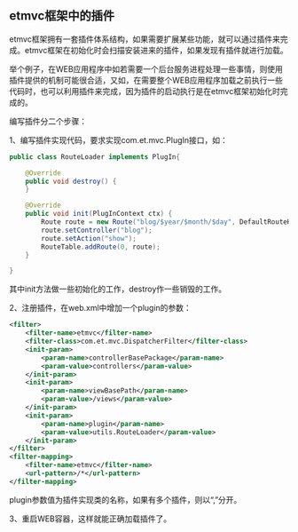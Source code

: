 ## etmvc框架中的插件

etmvc框架拥有一套插件体系结构，如果需要扩展某些功能，就可以通过插件来完成。etmvc框架在初始化时会扫描安装进来的插件，如果发现有插件就进行加载。

举个例子，在WEB应用程序中如若需要一个后台服务进程处理一些事情，则使用插件提供的机制可能很合适，又如，在需要整个WEB应用程序加载之前执行一些代码时，也可以利用插件来完成，因为插件的启动执行是在etmvc框架初始化时完成的。

编写插件分二个步骤：

1、编写插件实现代码，要求实现com.et.mvc.PlugIn接口，如：

```java
public class RouteLoader implements PlugIn{

	@Override
	public void destroy() {
	}

	@Override
	public void init(PlugInContext ctx) {
		Route route = new Route("blog/$year/$month/$day", DefaultRouteHandler.class);
		route.setController("blog");
		route.setAction("show");
		RouteTable.addRoute(0, route);
	}

}
```

其中init方法做一些初始化的工作，destroy作一些销毁的工作。

2、注册插件，在web.xml中增加一个plugin的参数：

```xml
<filter>
	<filter-name>etmvc</filter-name>
	<filter-class>com.et.mvc.DispatcherFilter</filter-class>
	<init-param>
		<param-name>controllerBasePackage</param-name>
		<param-value>controllers</param-value>
	</init-param>
	<init-param>
		<param-name>viewBasePath</param-name>
		<param-value>/views</param-value>
	</init-param>
	<init-param>
		<param-name>plugin</param-name>
		<param-value>utils.RouteLoader</param-value>
	</init-param>
</filter>
<filter-mapping>
	<filter-name>etmvc</filter-name>
	<url-pattern>/*</url-pattern>
</filter-mapping>
```

plugin参数值为插件实现类的名称，如果有多个插件，则以“,”分开。

3、重启WEB容器，这样就能正确加载插件了。
